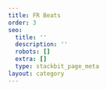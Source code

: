 ```yaml
---
title: FR Beats
order: 3
seo:
  title: ''
  description: ''
  robots: []
  extra: []
  type: stackbit_page_meta
layout: category
---
```

